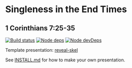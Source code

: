 # Singleness in the End Times
## 1 Corinthians 7:25-35

[![Build status](https://travis-ci.org/sermons/singleness.svg)](https://travis-ci.org/sermons/singleness)
[![Node deps](https://david-dm.org/sermons/singleness.svg)](https://david-dm.org/sermons/singleness)
[![Node devDeps](https://david-dm.org/sermons/singleness/dev-status.svg)](https://david-dm.org/sermons/singleness#info=devDependencies)

Template presentation: [reveal-skel](https://github.com/sermons/reveal-skel)

See [INSTALL.md](INSTALL.md)
for how to make your own presentation.
